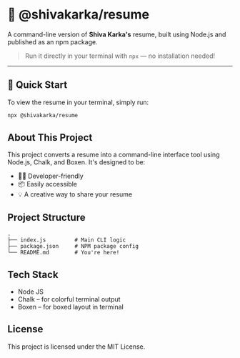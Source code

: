 # 🧾 @shivakarka/resume

A command-line version of **Shiva Karka's** resume, built using Node.js and published as an npm package.

> Run it directly in your terminal with `npx` — no installation needed!

---

## 🚀 Quick Start

To view the resume in your terminal, simply run:

```bash
npx @shivakarka/resume
```

## About This Project

This project converts a resume into a command-line interface tool using Node.js, Chalk, and Boxen. It's designed to be:
 
- 🧑‍💻 Developer-friendly
- 📦 Easily accessible
- 💡 A creative way to share your resume

## Project Structure

```
.
├── index.js         # Main CLI logic
├── package.json     # NPM package config
└── README.md        # You're here!
```

## Tech Stack

- Node JS
- Chalk – for colorful terminal output
- Boxen – for boxed layout in terminal

## License

This project is licensed under the MIT License.